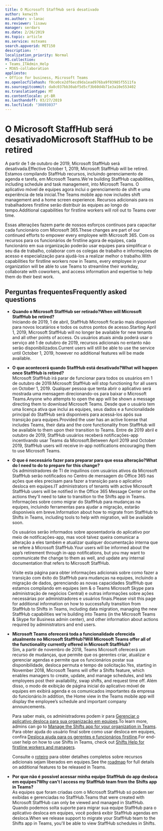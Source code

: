 ```yaml
---
title: O Microsoft StaffHub será desativado
author: kenwith
ms.author: v-lanac
ms.reviewer: lisawu
manager: serdars
ms.date: 2/26/2019
ms.topic: article
ms.service: msteams
search.appverid: MET150
description: ''
localization_priority: Normal
MS.collection:
- Teams_ITAdmin_Help
- M365-collaboration
appliesto:
- Office for business, Microsoft Teams
ms.openlocfilehash: f0ce0ce2df6ecd9da1ead976ba9f03985f5511fa
ms.sourcegitcommit: da8c037bb30abf5d5cf3b60d4b71e3a10e553402
ms.translationtype: MT
ms.contentlocale: pt-BR
ms.lasthandoff: 03/27/2019
ms.locfileid: "30893037"
---
```

# <a name="microsoft-staffhub-to-be-retired"></a><span data-ttu-id="62fd9-102">O Microsoft StaffHub será desativado</span><span class="sxs-lookup"><span data-stu-id="62fd9-102">Microsoft StaffHub to be retired</span></span>

<span data-ttu-id="62fd9-103">A partir de 1 de outubro de 2019, Microsoft StaffHub será desativada.</span><span class="sxs-lookup"><span data-stu-id="62fd9-103">Effective October 1, 2019, Microsoft StaffHub will be retired.</span></span> <span data-ttu-id="62fd9-104">Estamos compilando StaffHub recursos, incluindo gerenciamento de agenda e tarefa, em Microsoft Teams.</span><span class="sxs-lookup"><span data-stu-id="62fd9-104">We're building StaffHub capabilities, including schedule and task management, into Microsoft Teams.</span></span> <span data-ttu-id="62fd9-105">O aplicativo móvel de equipes agora inclui o gerenciamento de shift e uma experiência de tela inicial.</span><span class="sxs-lookup"><span data-stu-id="62fd9-105">The Teams mobile app now includes shift management and a home screen experience.</span></span> <span data-ttu-id="62fd9-106">Recursos adicionais para os trabalhadores firstline serão distribuir às equipes ao longo do tempo.</span><span class="sxs-lookup"><span data-stu-id="62fd9-106">Additional capabilities for firstline workers will roll out to Teams over time.</span></span> 

<span data-ttu-id="62fd9-107">Essas alterações fazem parte de nossos esforços contínuos para capacitar cada funcionário com Microsoft 365.</span><span class="sxs-lookup"><span data-stu-id="62fd9-107">These changes are part of our continued efforts to empower every employee with Microsoft 365.</span></span> <span data-ttu-id="62fd9-108">Com os recursos para os funcionários de firstline agora de equipes, cada funcionário em sua organização poderão usar equipes para simplificar o seu dia de trabalho, colaborar com os colegas de trabalho e informações de acesso e especialização para ajudá-los a realizar melhor o trabalho.</span><span class="sxs-lookup"><span data-stu-id="62fd9-108">With capabilities for firstline workers now in Teams, every employee in your organization will be able to use Teams to streamline their workday, collaborate with coworkers, and access information and expertise to help them do their best work.</span></span>

## <a name="frequently-asked-questions"></a><span data-ttu-id="62fd9-109">Perguntas frequentes</span><span class="sxs-lookup"><span data-stu-id="62fd9-109">Frequently asked questions</span></span>

- <span data-ttu-id="62fd9-110">**Quando o Microsoft StaffHub ser retirado?**</span><span class="sxs-lookup"><span data-stu-id="62fd9-110">**When will Microsoft StaffHub be retired?**</span></span><br> <span data-ttu-id="62fd9-111">Iniciando de 2019, 1 de abril, StaffHub Microsoft ficarão mais disponível para novos locatários e todos os outros pontos de acesso.</span><span class="sxs-lookup"><span data-stu-id="62fd9-111">Starting April 1, 2019, Microsoft StaffHub will no longer be available for new tenants and all other points of access.</span></span> <span data-ttu-id="62fd9-112">Os usuários atuais ainda poderá usar o serviço até 1 de outubro de 2019, recursos adicionais no entanto não serão disponibilizados.</span><span class="sxs-lookup"><span data-stu-id="62fd9-112">Current users will still be able to use the service until October 1, 2019, however no additional features will be made available.</span></span>

- <span data-ttu-id="62fd9-113">**O que acontecerá quando StaffHub está desativado?**</span><span class="sxs-lookup"><span data-stu-id="62fd9-113">**What will happen once StaffHub is retired?**</span></span><br><span data-ttu-id="62fd9-114">Microsoft StaffHub irá parar de funcionar para todos os usuários em 1 de outubro de 2019.</span><span class="sxs-lookup"><span data-stu-id="62fd9-114">Microsoft StaffHub will stop functioning for all users on October 1, 2019.</span></span> <span data-ttu-id="62fd9-115">Qualquer pessoa que tenta abrir o aplicativo será mostrada uma mensagem direcionando-os para baixar o Microsoft Teams.</span><span class="sxs-lookup"><span data-stu-id="62fd9-115">Anyone who attempts to open the app will be shown a message directing them to download Microsoft Teams.</span></span> <span data-ttu-id="62fd9-116">Desde que o usuário tem uma licença ativa que inclui as equipes, seus dados e a funcionalidade principal do StaffHub será disponíveis para acessá-los após sua transição para equipes.</span><span class="sxs-lookup"><span data-stu-id="62fd9-116">Provided the user has an active license that includes Teams, their data and the core functionality from StaffHub will be available to them upon their transition to Teams.</span></span>
<span data-ttu-id="62fd9-117">Entre de 2019 abril e outubro de 2019, StaffHub usuários receberá notificações-app incentivando usar Teams da Microsoft.</span><span class="sxs-lookup"><span data-stu-id="62fd9-117">Between April 2019 and October 2019, StaffHub users will receive in-app notifications encouraging them to use Microsoft Teams.</span></span>

- <span data-ttu-id="62fd9-118">**O que é necessário fazer para preparar para que essa alteração?**</span><span class="sxs-lookup"><span data-stu-id="62fd9-118">**What do I need to do to prepare for this change?**</span></span><br><span data-ttu-id="62fd9-119">Os administradores de TI de inquilinos com usuários ativos da Microsoft StaffHub serão notificados no Centro de mensagem do Office 365 nas ações que eles precisam para fazer a transição para o aplicativo desloca em equipes.</span><span class="sxs-lookup"><span data-stu-id="62fd9-119">IT administrators of tenants with active Microsoft StaffHub users will be notified in the Office 365 Message Center on the actions they'll need to take to transition to the Shifts app in Teams.</span></span> <span data-ttu-id="62fd9-120">Informações sobre como migrar do StaffHub para mudanças na equipes, incluindo ferramentas para ajudar a migração, estarão disponíveis em breve.</span><span class="sxs-lookup"><span data-stu-id="62fd9-120">Information about how to migrate from StaffHub to Shifts in Teams, including tools to help with migration, will be available soon.</span></span>

    <span data-ttu-id="62fd9-121">Os usuários serão informados sobre aposentadoria do aplicativo por meio de notificações-app, mas você talvez queira comunicar a alteração a eles também e atualizar qualquer documentação interna que se refere à Microsoft StaffHub.</span><span class="sxs-lookup"><span data-stu-id="62fd9-121">Your users will be informed about the app’s retirement through in-app notifications, but you may want to communicate the change to them as well, and update any internal documentation that refers to Microsoft StaffHub.</span></span>

    <span data-ttu-id="62fd9-122">Visite esta página para obter informações adicionais sobre como fazer a transição com êxito do StaffHub para mudanças na equipes, incluindo a migração de dados, gerenciando as novas capacidades StaffHub que estamos compilando em equipes (em & o Teams Microsoft Skype para administração de negócios Central) e outras informações sobre ações necessárias por administradores e usuários finais.</span><span class="sxs-lookup"><span data-stu-id="62fd9-122">Please visit this page for additional information on how to successfully transition from StaffHub to Shifts in Teams, including data migration, managing the new StaffHub capabilities we're building into Teams (in the Microsoft Teams & Skype for Business admin center), and other information about actions required by administrators and end users.</span></span>

- <span data-ttu-id="62fd9-123">**Microsoft Teams oferecerá toda a funcionalidade oferecida atualmente no Microsoft StaffHub?**</span><span class="sxs-lookup"><span data-stu-id="62fd9-123">**Will Microsoft Teams offer all of the functionality currently offered in Microsoft StaffHub?**</span></span><br><span data-ttu-id="62fd9-124">Sim, a partir de novembro de 2018, Teams Microsoft oferecerá um recurso de mudanças, que permite que os gerentes criar, atualizar e gerenciar agendas e permite que os funcionários postar sua disponibilidade, desloca permuta e tempo de solicitação.</span><span class="sxs-lookup"><span data-stu-id="62fd9-124">Yes, starting in November 2018, Microsoft Teams will offer a Shifts feature, which enables managers to create, update, and manage schedules, and lets employees post their availability, swap shifts, and request time off.</span></span> <span data-ttu-id="62fd9-125">Além disso, o modo de exibição de página inicial do aplicativo móvel de equipes em exibirá agenda e os comunicados importantes da empresa do funcionário.</span><span class="sxs-lookup"><span data-stu-id="62fd9-125">In addition, the Home view in the Teams mobile app will display the employee’s schedule and important company announcements.</span></span> 

    <span data-ttu-id="62fd9-126">Para saber mais, os administradores podem ir para [Gerenciar o aplicativo desloca para sua organização em equipes](manage-the-shifts-app-for-your-organization-in-teams.md).</span><span class="sxs-lookup"><span data-stu-id="62fd9-126">To learn more, admins can go to [Manage the Shifts app for your organization in Teams](manage-the-shifts-app-for-your-organization-in-teams.md).</span></span> <span data-ttu-id="62fd9-127">Para obter ajuda do usuário final sobre como usar desloca em equipes, confira [Desloca ajuda para os gerentes e funcionários firstline](https://support.office.com/article/apps-and-services-cc1fba57-9900-4634-8306-2360a40c665b).</span><span class="sxs-lookup"><span data-stu-id="62fd9-127">For end-user help on how to use Shifts in Teams, check out [Shifts Help for firstline workers and managers](https://support.office.com/article/apps-and-services-cc1fba57-9900-4634-8306-2360a40c665b).</span></span> 

    <span data-ttu-id="62fd9-128">Consulte o [roteiro](https://www.microsoft.com/microsoft-365/roadmap?filters=) para obter detalhes completos sobre recursos adicionais sejam liberados em equipes.</span><span class="sxs-lookup"><span data-stu-id="62fd9-128">See the [roadmap](https://www.microsoft.com/microsoft-365/roadmap?filters=) for full details on additional features to be released in Teams.</span></span>

- <span data-ttu-id="62fd9-129">**Por que não é possível acessar minha equipe StaffHub do app desloca em equipes?**</span><span class="sxs-lookup"><span data-stu-id="62fd9-129">**Why can't I access my StaffHub team from the Shifts app in Teams?**</span></span><br><span data-ttu-id="62fd9-130">As equipes que foram criadas com o Microsoft StaffHub só podem ser exibidas e gerenciadas no StaffHub.</span><span class="sxs-lookup"><span data-stu-id="62fd9-130">Teams that were created with Microsoft StaffHub can only be viewed and managed in StaffHub.</span></span> <span data-ttu-id="62fd9-131">Quando podemos solta suporte para migrar sua equipe StaffHub para o aplicativo desloca em equipes, você poderá exibir StaffHub agendas em desloca.</span><span class="sxs-lookup"><span data-stu-id="62fd9-131">When we release support to migrate your StaffHub team to the Shifts app in Teams, you'll be able to view StaffHub schedules in Shifts.</span></span> 
